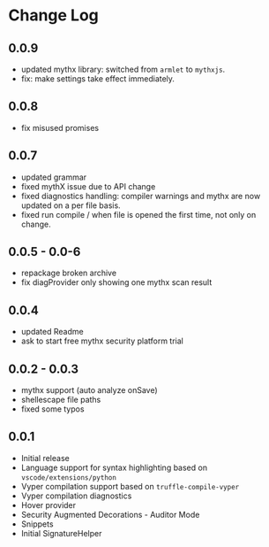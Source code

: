 # Change Log

## 0.0.9
- updated mythx library: switched from `armlet` to `mythxjs`.
- fix: make settings take effect immediately.

## 0.0.8
- fix misused promises

## 0.0.7
- updated grammar
- fixed mythX issue due to API change
- fixed diagnostics handling: compiler warnings and mythx are now updated on a per file basis. 
- fixed run compile / when file is opened the first time, not only on change.

## 0.0.5 - 0.0-6
- repackage broken archive
- fix diagProvider only showing one mythx scan result

## 0.0.4
- updated Readme
- ask to start free mythx security platform trial 

## 0.0.2 - 0.0.3
- mythx support (auto analyze onSave)
- shellescape file paths
- fixed some typos

## 0.0.1
- Initial release
- Language support for syntax highlighting based on `vscode/extensions/python`
- Vyper compilation support based on `truffle-compile-vyper`
- Vyper compilation diagnostics
- Hover provider
- Security Augmented Decorations - Auditor Mode
- Snippets
- Initial SignatureHelper
